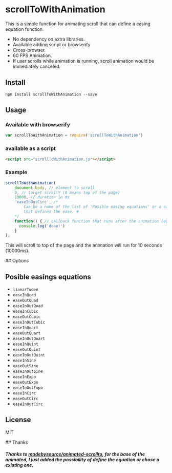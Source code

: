 # scrollToWithAnimation
This is a simple function for animating scroll that can define a easing equation function.

- No dependency on extra libraries.
- Available adding script or browserify
- Cross-browser.
- 60 FPS Animation.
- If user scrolls while animation is running, scroll animation would be immediately canceled.

## Install

`npm install scrollToWithAnimation --save`

## Usage

### Available with browserify

```javascript
var scrollToWithAnimation = require('scrollToWithAnimation')
```

### available as a script

```html
<script src="scrollToWithAnimation.js"></script>
```

### Example

```javascript
scrollToWithAnimation(
    document.body, // element to scroll
    0, // target scrollY (0 means top of the page)
    10000, // duration in ms
    'easeInOutCirc', /*
        Can be a name of the list of 'Posible easing equations' or a callback
        that defines the ease. #
    */
    function() { // callback function that runs after the animation (optional)
      console.log('done!')
    }
);
```

This will scroll to top of the page and the animation will run for 10 seconds (10000ms).


## Options

## Posible easings equations

- `linearTween`
- `easeInQuad`
- `easeOutQuad`
- `easeInOutQuad`
- `easeInCubic`
- `easeOutCubic`
- `easeInOutCubic`
- `easeInQuart`
- `easeOutQuart`
- `easeInOutQuart`
- `easeInQuint`
- `easeOutQuint`
- `easeInOutQuint`
- `easeInSine`
- `easeOutSine`
- `easeInOutSine`
- `easeInExpo`
- `easeOutExpo`
- `easeInOutExpo`
- `easeInCirc`
- `easeOutCirc`
- `easeInOutCirc`

## License

MIT

## Thanks

##### Thanks to [madebysource/animated-scrollto](https://github.com/madebysource/animated-scrollto), for the base of the animated, I just added the possibility of define the equation or chose a existing one.
